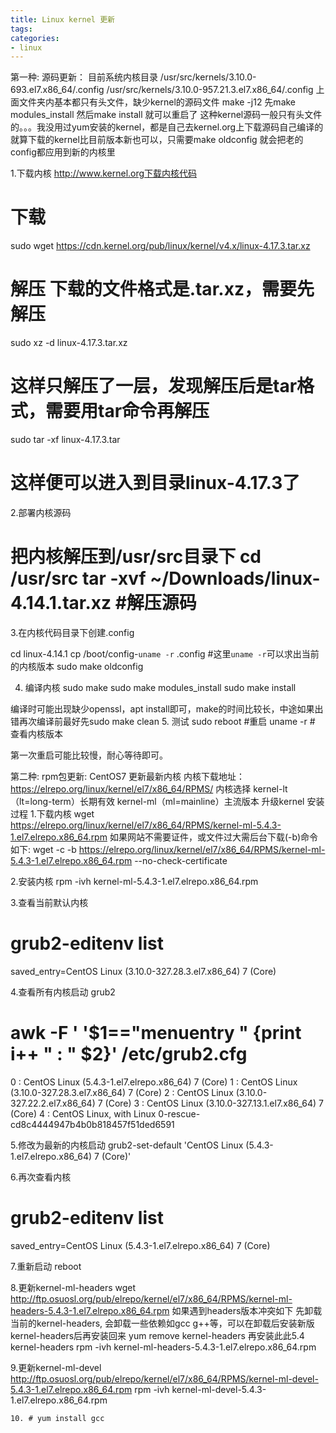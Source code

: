 ```yaml
---
title: Linux kernel 更新
tags: 
categories:
- linux
---
```

第一种: 源码更新：
目前系统内核目录
/usr/src/kernels/3.10.0-693.el7.x86_64/.config
/usr/src/kernels/3.10.0-957.21.3.el7.x86_64/.config
上面文件夹内基本都只有头文件，缺少kernel的源码文件
make -j12
先make modules_install
然后make install
就可以重启了
这种kernel源码一般只有头文件的。。。我没用过yum安装的kernel，都是自己去kernel.org上下载源码自己编译的
就算下载的kernel比目前版本新也可以，只需要make oldconfig
就会把老的config都应用到新的内核里


1.下载内核
http://www.kernel.org下载内核代码
# 下载
sudo wget https://cdn.kernel.org/pub/linux/kernel/v4.x/linux-4.17.3.tar.xz
# 解压 下载的文件格式是.tar.xz，需要先解压
sudo xz -d linux-4.17.3.tar.xz
# 这样只解压了一层，发现解压后是tar格式，需要用tar命令再解压
sudo tar -xf linux-4.17.3.tar
# 这样便可以进入到目录linux-4.17.3了
2.部署内核源码
# 把内核解压到/usr/src目录下 cd /usr/src tar -xvf ~/Downloads/linux-4.14.1.tar.xz #解压源码

3.在内核代码目录下创建.config

cd linux-4.14.1 
cp /boot/config-`uname -r` .config #这里`uname -r`可以求出当前的内核版本 sudo make oldconfig

4. 编译内核
sudo make
sudo make modules_install
sudo make install

编译时可能出现缺少openssl，apt install即可，make的时间比较长，中途如果出错再次编译前最好先sudo make clean
5. 测试
sudo reboot #重启
uname -r # 查看内核版本

第一次重启可能比较慢，耐心等待即可。

第二种: rpm包更新:
CentOS7 更新最新内核
内核下载地址：https://elrepo.org/linux/kernel/el7/x86_64/RPMS/
内核选择
kernel-lt（lt=long-term）长期有效
kernel-ml（ml=mainline）主流版本
升级kernel
安装过程
1.下载内核
wget https://elrepo.org/linux/kernel/el7/x86_64/RPMS/kernel-ml-5.4.3-1.el7.elrepo.x86_64.rpm
如果网站不需要证件，或文件过大需后台下载(-b)命令如下:
wget -c -b https://elrepo.org/linux/kernel/el7/x86_64/RPMS/kernel-ml-5.4.3-1.el7.elrepo.x86_64.rpm --no-check-certificate

2.安装内核
rpm -ivh kernel-ml-5.4.3-1.el7.elrepo.x86_64.rpm

3.查看当前默认内核
# grub2-editenv list
saved_entry=CentOS Linux (3.10.0-327.28.3.el7.x86_64) 7 (Core)

4.查看所有内核启动 grub2
# awk -F \' '$1=="menuentry " {print i++ " : " $2}' /etc/grub2.cfg 
0 : CentOS Linux (5.4.3-1.el7.elrepo.x86_64) 7 (Core)
1 : CentOS Linux (3.10.0-327.28.3.el7.x86_64) 7 (Core)
2 : CentOS Linux (3.10.0-327.22.2.el7.x86_64) 7 (Core)
3 : CentOS Linux (3.10.0-327.13.1.el7.x86_64) 7 (Core)
4 : CentOS Linux, with Linux 0-rescue-cd8c4444947b4b0b818457f51ded6591

5.修改为最新的内核启动
grub2-set-default 'CentOS Linux (5.4.3-1.el7.elrepo.x86_64) 7 (Core)'

6.再次查看内核
# grub2-editenv list
saved_entry=CentOS Linux (5.4.3-1.el7.elrepo.x86_64) 7 (Core)

7.重新启动
reboot

8.更新kernel-ml-headers
wget http://ftp.osuosl.org/pub/elrepo/kernel/el7/x86_64/RPMS/kernel-ml-headers-5.4.3-1.el7.elrepo.x86_64.rpm
如果遇到headers版本冲突如下
先卸载当前的kernel-headers, 会卸载一些依赖如gcc g++等，可以在卸载后安装新版kernel-headers后再安装回来
yum remove kernel-headers
再安装此此5.4 kernel-headers
rpm -ivh kernel-ml-headers-5.4.3-1.el7.elrepo.x86_64.rpm

9.更新kernel-ml-devel
http://ftp.osuosl.org/pub/elrepo/kernel/el7/x86_64/RPMS/kernel-ml-devel-5.4.3-1.el7.elrepo.x86_64.rpm
rpm -ivh kernel-ml-devel-5.4.3-1.el7.elrepo.x86_64.rpm

	10. # yum install gcc
